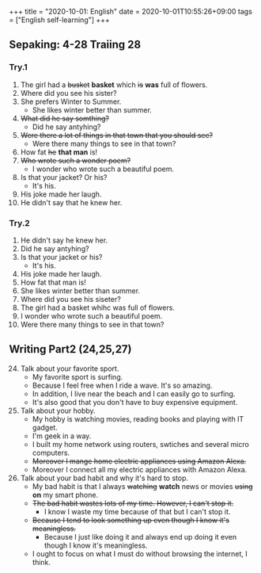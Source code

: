 +++
title =  "2020-10-01: English"
date = 2020-10-01T10:55:26+09:00
tags = ["English self-learning"]
+++

## Sepaking: 4-28 Traiing 28

### Try.1

1. The girl had a ~~busket~~ **basket** which ~~is~~ **was** full of flowers.
2. Where did you see his sister?
3. She prefers Winter to Summer.
    - She likes winter better than summer.
4. ~~What did he say somthing?~~
    - Did he say antyhing?
5. ~~Were there a lot of things in that town that you should see?~~
    - Were there many things to see in that town?
6. How fat ~~he~~ **that man** is!
7. ~~Who wrote such a wonder poem?~~
    - I wonder who wrote such a beautiful poem.
8. Is that your jacket? Or his?
    - It's his.
9. His joke made her laugh.
10. He didn't say that he knew her.

### Try.2

1. He didn't say he knew her.
2. Did he say antyhing?
3. Is that your jacket or his?
    - It's his.
4. His joke made her laugh.
5. How fat that man is!
6. She likes winter better than summer.
7. Where did you see his siseter?
8. The girl had a basket whihc was full of flowers. 
9. I wonder who wrote such a beautiful poem.
10. Were there many things to see in that town?


## Writing Part2 (24,25,27)

24. Talk about your favorite sport.
    - My favorite sport is surfing.
    - Because I feel free when I ride a wave. It's so amazing.
    - In addition, I live near the beach and I can easily go to surfing.
    - It's also good that you don't have to buy expensive equipment.
25. Talk about your hobby.
    - My hobby is watching movies, reading books and playing with IT gadget.
    - I'm geek in a way.
    - I built my home network using routers, swtiches and several micro computers.
    - ~~Moreover I mange home electric appliances using Amazon Alexa.~~
    - Moreover I connect all my electric appliances with Amazon Alexa.
27. Talk about your bad habit and why it's hard to stop.
    - My bad habit is that I always ~~watching~~ **watch** news or movies ~~using~~ **on** my smart phone. 
    + ~~The bad habit wastes lots of my time. However, I can't stop it.~~
        - I know I waste my time because of that but I can't stop it.
    + ~~Because I tend to look something up even though I know it's meaningless.~~
        - Because I just like doing it and always end up doing it even though I know it's meaningless.
    - I ought to focus on what I must do without browsing the internet, I think.

